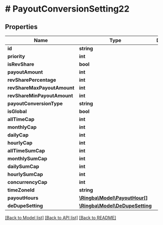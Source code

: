 # # PayoutConversionSetting22

## Properties

Name | Type | Description | Notes
------------ | ------------- | ------------- | -------------
**id** | **string** |  | [optional]
**priority** | **int** |  | [optional]
**isRevShare** | **bool** |  | [optional]
**payoutAmount** | **int** |  | [optional]
**revSharePercentage** | **int** |  | [optional]
**revShareMaxPayoutAmount** | **int** |  | [optional]
**revShareMinPayoutAmount** | **int** |  | [optional]
**payoutConversionType** | **string** |  | [optional]
**isGlobal** | **bool** |  | [optional]
**allTimeCap** | **int** |  | [optional]
**monthlyCap** | **int** |  | [optional]
**dailyCap** | **int** |  | [optional]
**hourlyCap** | **int** |  | [optional]
**allTimeSumCap** | **int** |  | [optional]
**monthlySumCap** | **int** |  | [optional]
**dailySumCap** | **int** |  | [optional]
**hourlySumCap** | **int** |  | [optional]
**concurrencyCap** | **int** |  | [optional]
**timeZoneId** | **string** |  | [optional]
**payoutHours** | [**\Ringba\Model\PayoutHour[]**](PayoutHour.md) |  | [optional]
**deDupeSetting** | [**\Ringba\Model\DeDupeSetting**](DeDupeSetting.md) |  | [optional]

[[Back to Model list]](../../README.md#models) [[Back to API list]](../../README.md#endpoints) [[Back to README]](../../README.md)

